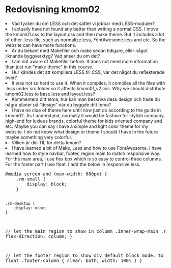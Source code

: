 ---
---
Redovisning kmom02
=========================
<li class="quest">Vad tycker du om LESS och det sättet vi jobbar med LESS-moduler?</li>
<li class="answer">I actually have not found any better than writing a normal CSS. I move the kmom01.css to the layout.css and then make theme. But it includes a lot of other .less file, such as normalize.less, FontAwesome.less and etc. So the website can have more functions.</li>
<li class="quest">Är du bekant med Makefiler och make sedan tidigare, eller något liknande byggverktyg? Vad anser du om det?</li>
<li class="answer">I am not aware of Makefiler before. It does not need more information than just run "make theme" in this course. <i class="fas fa-smile" ></i></li>
 <li class="quest">Hur kändes det att kompilera LESS till CSS, var det något du reflekterade över?</li>
 <li class="answer">It was not so hard to use it. When it compiles, it compiles all the files with .less under src folder so it affects kmom01_v2.css. Why we should distribute kmom02.less to base.less and layout.less?</li>
 <li class="quest">Kommentera ditt tema, hur kan man beskriva dess design och hade du några planer på “design” när du byggde ditt tema?</li>
 <li class="answer">I have no clue of theme here until now just do according to the guide in kmom02. As I understand, normally it would be fashion for stylish company, high-end for luxious brands, colorful theme for kids oriented company and etc. Maybe you can say I have a simple and light color theme for my website. I do not know what design or theme I should I have in the future maybe something very colorful.</li>
<li class="quest">Vilken är din TIL för detta kmom?</li>
<li class="answer">I have learned a bit of Make, Less and how to use FontAwesome. I have learned how to style navbar, footer, region main to match responsive way. For the main area, I use flex box which is so easy to control three columns. For the footer part I use float. I add the below in responsive.less.
<pre>
@media screen and (max-width: 680px) {
    .rm-small {
        display: block;
    }

    .rm-desktop {
        display: none;
    }

// let the main region to show in column
    .inner-wrap-main .row {
        flex-direction: column;
    }

// let the footer region to show div default block mode, to remove float
    .footer-column {
        clear: both;
        width: 100%
    }
}
</pre>
</li>
<br>
